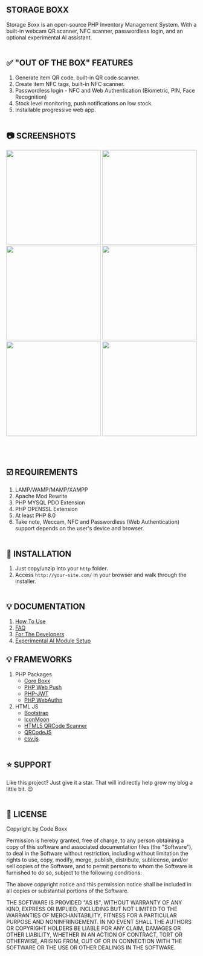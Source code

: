 ## STORAGE BOXX
Storage Boxx is an open-source PHP Inventory Management System. With a built-in webcam QR scanner, NFC scanner, passwordless login, and an optional experimental AI assistant.
<br><br>

## :white_check_mark: "OUT OF THE BOX" FEATURES
1) Generate item QR code, built-in QR code scanner.
2) Create item NFC tags, built-in NFC scanner.
3) Passwordless login - NFC and Web Authentication (Biometric, PIN, Face Recognition)
4) Stock level monitoring, push notifications on low stock.
5) Installable progressive web app.
<br><br>

## :camera: SCREENSHOTS
<p float="left">
  <img width="250" src="https://github.com/code-boxx/Storage-Boxx-PHP-Inventory-System/blob/main/assets/storage-boxx-1.png">
  <img width="250" src="https://github.com/code-boxx/Storage-Boxx-PHP-Inventory-System/blob/main/assets/storage-boxx-2.png">
  <img width="250" src="https://github.com/code-boxx/Storage-Boxx-PHP-Inventory-System/blob/main/assets/storage-boxx-3.png">
  <img width="250" src="https://github.com/code-boxx/Storage-Boxx-PHP-Inventory-System/blob/main/assets/storage-boxx-4.png">
  <img width="250" src="https://github.com/code-boxx/Storage-Boxx-PHP-Inventory-System/blob/main/assets/storage-boxx-5.png">
  <img width="250" src="https://github.com/code-boxx/Storage-Boxx-PHP-Inventory-System/blob/main/assets/storage-boxx-6.png">
</p>
<br><br>

## :ballot_box_with_check: REQUIREMENTS
1) LAMP/WAMP/MAMP/XAMPP
2) Apache Mod Rewrite
3) PHP MYSQL PDO Extension
4) PHP OPENSSL Extension
5) At least PHP 8.0
6) Take note, Weccam, NFC and Passwordless (Web Authentication) support depends on the user's device and browser.
<br><br>

## :floppy_disk: INSTALLATION
1) Just copy/unzip into your `http` folder.
2) Access `http://your-site.com/` in your browser and walk through the installer.
<br><br>

## :bulb: DOCUMENTATION
1) [How To Use](https://code-boxx.com/storage-boxx-php-inventory-system/#sec-use)
2) [FAQ](https://code-boxx.com/storage-boxx-php-inventory-system/#sec-faq)
3) [For The Developers](https://code-boxx.com/storage-boxx-php-inventory-system/#sec-dev)
4) [Experimental AI Module Setup](https://code-boxx.com/storage-boxx-php-inventory-system/#sec-ai)

## :bulb: FRAMEWORKS
1) PHP Packages
   - [Core Boxx](https://code-boxx.com/core-boxx-php-framework/)
   - [PHP Web Push](https://github.com/web-push-libs/web-push-php)
   - [PHP-JWT](https://github.com/firebase/php-jwt)
   - [PHP WebAuthn](https://github.com/lbuchs/WebAuthn/tree/master)
2) HTML JS
   - [Bootstrap](https://getbootstrap.com/)
   - [IconMoon](https://icomoon.io/)
   - [HTML5 QRCode Scanner](https://github.com/mebjas/html5-qrcode)
   - [QRCodeJS](https://davidshimjs.github.io/qrcodejs/)
   - [csv.js](https://github.com/okfn/csv.js/).
<br><br>

## :star: SUPPORT
Like this project? Just give it a star. That will indirectly help grow my blog a little bit. :wink:
<br><br>

## :newspaper: LICENSE
Copyright by Code Boxx

Permission is hereby granted, free of charge, to any person obtaining a copy
of this software and associated documentation files (the "Software"), to deal
in the Software without restriction, including without limitation the rights
to use, copy, modify, merge, publish, distribute, sublicense, and/or sell
copies of the Software, and to permit persons to whom the Software is
furnished to do so, subject to the following conditions:

The above copyright notice and this permission notice shall be included in all
copies or substantial portions of the Software.

THE SOFTWARE IS PROVIDED "AS IS", WITHOUT WARRANTY OF ANY KIND, EXPRESS OR
IMPLIED, INCLUDING BUT NOT LIMITED TO THE WARRANTIES OF MERCHANTABILITY,
FITNESS FOR A PARTICULAR PURPOSE AND NONINFRINGEMENT. IN NO EVENT SHALL THE
AUTHORS OR COPYRIGHT HOLDERS BE LIABLE FOR ANY CLAIM, DAMAGES OR OTHER
LIABILITY, WHETHER IN AN ACTION OF CONTRACT, TORT OR OTHERWISE, ARISING FROM,
OUT OF OR IN CONNECTION WITH THE SOFTWARE OR THE USE OR OTHER DEALINGS IN THE
SOFTWARE.
